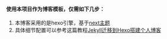 #### 使用本项目作为博客模板，仅需如下几步：

1. 本博客采用的是hexo引擎，基于[next主题](http://theme-next.iissnan.com/getting-started.html)
2. 具体细节配置可以参考这篇教程[Jekyll迁移到Hexo搭建个人博客](http://www.ezlippi.com/blog/2016/02/jekyll-to-hexo.html)
